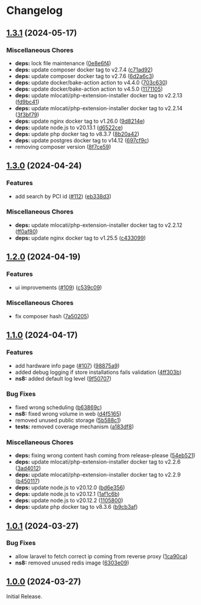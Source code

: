 # Changelog

## [1.3.1](https://github.com/NethServer/phonehome-server/compare/v1.3.0...v1.3.1) (2024-05-17)


### Miscellaneous Chores

* **deps:** lock file maintenance ([0e8e6f4](https://github.com/NethServer/phonehome-server/commit/0e8e6f481a9ad1a8a606d96224bfc69edf7f6362))
* **deps:** update composer docker tag to v2.7.4 ([c71ad92](https://github.com/NethServer/phonehome-server/commit/c71ad9259776d5a34c7670ade38b15f7358a5174))
* **deps:** update composer docker tag to v2.7.6 ([6d2a6c3](https://github.com/NethServer/phonehome-server/commit/6d2a6c3ff91c5901059c6c7b83c49ddefe4948ef))
* **deps:** update docker/bake-action action to v4.4.0 ([703c630](https://github.com/NethServer/phonehome-server/commit/703c630ae2e9c8c6143075d1a304f659dbbaa4e9))
* **deps:** update docker/bake-action action to v4.5.0 ([1171105](https://github.com/NethServer/phonehome-server/commit/1171105f8567b9d37261c6e7d383007e0411ce8c))
* **deps:** update mlocati/php-extension-installer docker tag to v2.2.13 ([fd9bc41](https://github.com/NethServer/phonehome-server/commit/fd9bc415e360494288c310563a720cf180b18b2a))
* **deps:** update mlocati/php-extension-installer docker tag to v2.2.14 ([3f3bf79](https://github.com/NethServer/phonehome-server/commit/3f3bf7984203dc5a4665a2cd53eb71de5dbf7cda))
* **deps:** update nginx docker tag to v1.26.0 ([9d8214e](https://github.com/NethServer/phonehome-server/commit/9d8214e3823705efc853fa73a68121abd42bf8dd))
* **deps:** update node.js to v20.13.1 ([d6522ce](https://github.com/NethServer/phonehome-server/commit/d6522ce22fc78a35a531cbd8c4e2737f2b7c6b8a))
* **deps:** update php docker tag to v8.3.7 ([8b20a42](https://github.com/NethServer/phonehome-server/commit/8b20a420f8ea9937db0e3e0c399705ab4467b5a9))
* **deps:** update postgres docker tag to v14.12 ([697cf9c](https://github.com/NethServer/phonehome-server/commit/697cf9c7da21e40160f26de2058a88afd969f501))
* removing composer version ([8f7ce59](https://github.com/NethServer/phonehome-server/commit/8f7ce59eb416795e40201f578bdd41f89907b00d))

## [1.3.0](https://github.com/NethServer/phonehome-server/compare/v1.2.0...v1.3.0) (2024-04-24)


### Features

* add search by PCI id ([#112](https://github.com/NethServer/phonehome-server/issues/112)) ([eb338d3](https://github.com/NethServer/phonehome-server/commit/eb338d38b1190f62269f9b2c33fafd3c1f015c11))


### Miscellaneous Chores

* **deps:** update mlocati/php-extension-installer docker tag to v2.2.12 ([ff0af80](https://github.com/NethServer/phonehome-server/commit/ff0af80887559b9b46d1fb5ca0d83fe79ed1d5f7))
* **deps:** update nginx docker tag to v1.25.5 ([c433099](https://github.com/NethServer/phonehome-server/commit/c433099c503e200d59fa7d0b1c901afbda88d506))

## [1.2.0](https://github.com/NethServer/phonehome-server/compare/v1.1.0...v1.2.0) (2024-04-19)


### Features

* ui improvements ([#109](https://github.com/NethServer/phonehome-server/issues/109)) ([c539c09](https://github.com/NethServer/phonehome-server/commit/c539c098a09eeb9697f8fe3f1bc0cfdc1fabd111))


### Miscellaneous Chores

* fix composer hash ([7a50205](https://github.com/NethServer/phonehome-server/commit/7a50205ee638587efb100b5b1b2a97d8d1d7cdf6))

## [1.1.0](https://github.com/NethServer/phonehome-server/compare/v1.0.1...v1.1.0) (2024-04-17)


### Features

* add hardware info page ([#107](https://github.com/NethServer/phonehome-server/issues/107)) ([98875a9](https://github.com/NethServer/phonehome-server/commit/98875a94596e74cc3893482d840ed50b169528ca))
* added debug logging if store installations fails validation ([4ff303b](https://github.com/NethServer/phonehome-server/commit/4ff303bd9a57be2e15d46376637439242da81cc3))
* **ns8:** added default log level ([9f50707](https://github.com/NethServer/phonehome-server/commit/9f507077617195fac3d827540d164cf3648a805e))


### Bug Fixes

* fixed wrong scheduling ([b63869c](https://github.com/NethServer/phonehome-server/commit/b63869cc723d9a1a91a1166fa320622aa3a24053))
* **ns8:** fixed wrong volume in web ([d4f5165](https://github.com/NethServer/phonehome-server/commit/d4f516597d614c7d2f38afd89da0dca999b70f6b))
* removed unused public storage ([5b588c1](https://github.com/NethServer/phonehome-server/commit/5b588c1b9c69edc15b8bc7f4505b7982ca4cf37a))
* **tests:** removed coverage mechanism ([a183df8](https://github.com/NethServer/phonehome-server/commit/a183df8250e11fae877d8f1d7d864be64f6b57bd))


### Miscellaneous Chores

* **deps:** fixing wrong content hash coming from release-please ([54eb521](https://github.com/NethServer/phonehome-server/commit/54eb5215add9b5624b039da0954bf17ab89dce73))
* **deps:** update mlocati/php-extension-installer docker tag to v2.2.6 ([3ad4012](https://github.com/NethServer/phonehome-server/commit/3ad401266ea26efecf20ce3d93aa7bf63e2f2897))
* **deps:** update mlocati/php-extension-installer docker tag to v2.2.9 ([b450117](https://github.com/NethServer/phonehome-server/commit/b4501176120c48b0ec22cbbfac6ea500eaaab019))
* **deps:** update node.js to v20.12.0 ([bd6e356](https://github.com/NethServer/phonehome-server/commit/bd6e356ab0fd345a913826e0f5c62e418911c271))
* **deps:** update node.js to v20.12.1 ([1af1c6b](https://github.com/NethServer/phonehome-server/commit/1af1c6bf08ad4c26e37612ecf21d1987e848a62c))
* **deps:** update node.js to v20.12.2 ([1105800](https://github.com/NethServer/phonehome-server/commit/1105800af08e6e8b1fae30973f33ac1f213b4c4b))
* **deps:** update php docker tag to v8.3.6 ([b9cb3af](https://github.com/NethServer/phonehome-server/commit/b9cb3aff0302b88b48d50351d49acf404adbb6c9))

## [1.0.1](https://github.com/NethServer/phonehome-server/compare/v1.0.0...v1.0.1) (2024-03-27)


### Bug Fixes

* allow laravel to fetch correct ip coming from reverse proxy ([1ca90ca](https://github.com/NethServer/phonehome-server/commit/1ca90ca7615a4597f778acb04a1de90be9e3806d))
* **ns8:** removed unused redis image ([6303e09](https://github.com/NethServer/phonehome-server/commit/6303e095171b35c90af2ba7a20a7f8a10d076bf1))

## [1.0.0](https://github.com/NethServer/phonehome-server/compare/0.3.2...v1.0.0) (2024-03-27)

Initial Release.
